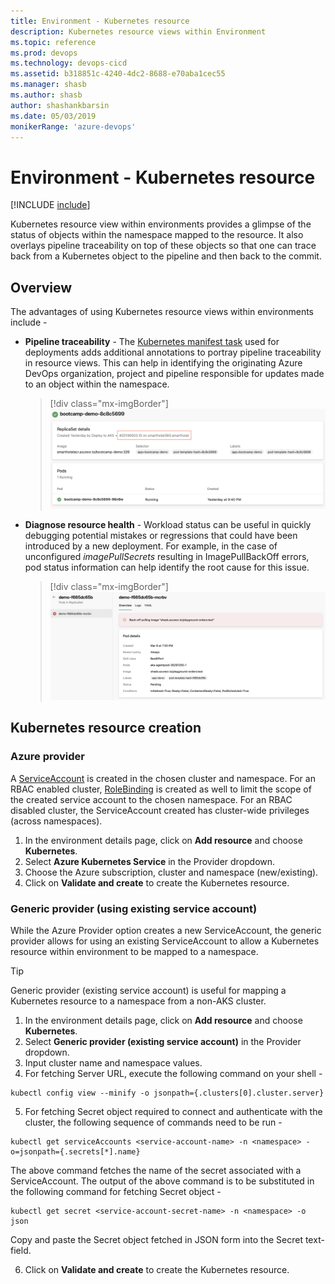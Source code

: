 ```yaml
---
title: Environment - Kubernetes resource
description: Kubernetes resource views within Environment
ms.topic: reference
ms.prod: devops
ms.technology: devops-cicd
ms.assetid: b318851c-4240-4dc2-8688-e70aba1cec55
ms.manager: shasb
ms.author: shasb
author: shashankbarsin
ms.date: 05/03/2019
monikerRange: 'azure-devops'
---
```


# Environment - Kubernetes resource
[!INCLUDE [include](../_shared/version-team-services.md)]

Kubernetes resource view within environments provides a glimpse of the status of objects within the namespace mapped to the resource. It also overlays pipeline traceability on top of these objects so that one can trace back from a Kubernetes object to the pipeline and then back to the commit.

## Overview

The advantages of using Kubernetes resource views within environments include - 
- **Pipeline traceability** - The [Kubernetes manifest task](../tasks/deploy/kubernetes-manifest.md) used for deployments adds additional annotations to portray pipeline traceability in resource views. This can help in identifying the originating Azure DevOps organization, project and pipeline responsible for updates made to an object within the namespace.

  > [!div class="mx-imgBorder"]
  > ![Pipeline traceability](_img/k8s-pipeline-traceability.png)

- **Diagnose resource health** - Workload status can be useful in quickly debugging potential mistakes or regressions that could have been introduced by a new deployment. For example, in the case of unconfigured *imagePullSecrets* resulting in ImagePullBackOff errors, pod status information can help identify the root cause for this issue.
  > [!div class="mx-imgBorder"]
  > ![ImagePullBackOff](_img/k8s-imagepullbackoff.png)

## Kubernetes resource creation
### Azure provider
A [ServiceAccount](https://kubernetes.io/docs/tasks/configure-pod-container/configure-service-account/) is created in the chosen cluster and namespace. For an RBAC enabled cluster, [RoleBinding](https://kubernetes.io/docs/reference/access-authn-authz/rbac/#service-account-permissions) is created as well to limit the scope of the created service account to the chosen namespace. For an RBAC disabled cluster, the ServiceAccount created has cluster-wide privileges (across namespaces).

1. In the environment details page, click on **Add resource** and choose **Kubernetes**.
2. Select **Azure Kubernetes Service** in the Provider dropdown.
3. Choose the Azure subscription, cluster and namespace (new/existing).
4. Click on **Validate and create** to create the Kubernetes resource.

### Generic provider (using existing service account)
While the Azure Provider option creates a new ServiceAccount, the generic provider allows for using an existing ServiceAccount to allow a Kubernetes resource within environment to be mapped to a namespace.

> [!TIP]
> Generic provider (existing service account) is useful for mapping a Kubernetes resource to a namespace from a non-AKS cluster.

1. In the environment details page, click on **Add resource** and choose **Kubernetes**.
2. Select **Generic provider (existing service account)** in the Provider dropdown.
3. Input cluster name and namespace values.
4. For fetching Server URL, execute the following command on your shell - 

  ```
  kubectl config view --minify -o jsonpath={.clusters[0].cluster.server}
  ```
5. For fetching Secret object required to connect and authenticate with the cluster, the following sequence of commands need to be run -

  ```
  kubectl get serviceAccounts <service-account-name> -n <namespace> -o=jsonpath={.secrets[*].name}
  ```   

  The above command fetches the name of the secret associated with a ServiceAccount. The output of the above command is to be substituted in the following command for fetching Secret object - 

  ```
  kubectl get secret <service-account-secret-name> -n <namespace> -o json
  ```

  Copy and paste the Secret object fetched in JSON form into the Secret text-field.

6. Click on **Validate and create** to create the Kubernetes resource.